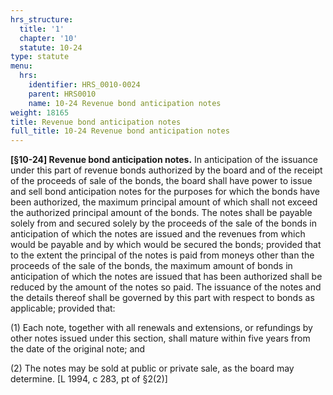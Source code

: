```yaml
---
hrs_structure:
  title: '1'
  chapter: '10'
  statute: 10-24
type: statute
menu:
  hrs:
    identifier: HRS_0010-0024
    parent: HRS0010
    name: 10-24 Revenue bond anticipation notes
weight: 18165
title: Revenue bond anticipation notes
full_title: 10-24 Revenue bond anticipation notes
---
```

**[§10-24] Revenue bond anticipation notes.** In anticipation of the issuance under this part of revenue bonds authorized by the board and of the receipt of the proceeds of sale of the bonds, the board shall have power to issue and sell bond anticipation notes for the purposes for which the bonds have been authorized, the maximum principal amount of which shall not exceed the authorized principal amount of the bonds. The notes shall be payable solely from and secured solely by the proceeds of the sale of the bonds in anticipation of which the notes are issued and the revenues from which would be payable and by which would be secured the bonds; provided that to the extent the principal of the notes is paid from moneys other than the proceeds of the sale of the bonds, the maximum amount of bonds in anticipation of which the notes are issued that has been authorized shall be reduced by the amount of the notes so paid. The issuance of the notes and the details thereof shall be governed by this part with respect to bonds as applicable; provided that:

(1) Each note, together with all renewals and extensions, or refundings by other notes issued under this section, shall mature within five years from the date of the original note; and

(2) The notes may be sold at public or private sale, as the board may determine. [L 1994, c 283, pt of §2(2)]